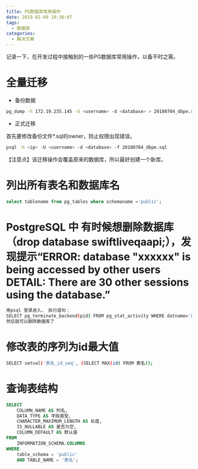 ```yaml
---
title: PG数据库常用操作
date: 2019-01-09 19:36:07
tags: 
  - 数据库
categories: 
  - 解决方案
---
```


记录一下，在开发过程中接触到的一些PG数据库常用操作，以备不时之需。<!-- more -->

# 全量迁移

- 备份数据

```bash
pg_dump -h 172.19.235.145 -U <username> -d <database> > 20180704_dbpe.sql
```

- 正式迁移

首先要修改备份文件*.sql的owner，防止权限出现错误。

```bash
psql -h <ip> -U <username> -d <database> -f 20180704_dbpe.sql
```

【注意点】该迁移操作会覆盖原来的数据库，所以最好创建一个新库。

# 列出所有表名和数据库名

```sql
select tablename from pg_tables where schemaname ='public';
```

# PostgreSQL 中 有时候想删除数据库（drop database swiftliveqaapi;），发现提示“ERROR:  database "xxxxxx" is being accessed by other users DETAIL:  There are 30 other sessions using the database.”

```bash
用psql 登录进入， 执行语句：
SELECT pg_terminate_backend(pid) FROM pg_stat_activity WHERE datname='数据库名' AND pid<>pg_backend_pid();
然后就可以删除数据库了
```

# 修改表的序列为id最大值

```bash
SELECT setval('表名_id_seq', (SELECT MAX(id) FROM 表名));
```

# 查询表结构

```sql
SELECT 
	COLUMN_NAME AS 列名,
	DATA_TYPE AS 字段类型,
	CHARACTER_MAXIMUM_LENGTH AS 长度,
	IS_NULLABLE AS 是否为空,
	COLUMN_DEFAULT AS 默认值 
FROM
	INFORMATION_SCHEMA.COLUMNS 
WHERE
	table_schema = 'public' 
	AND TABLE_NAME = '表名';
```